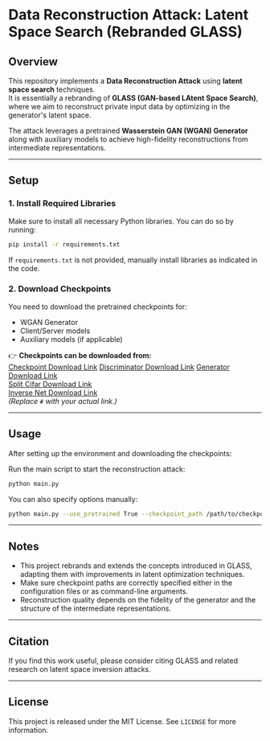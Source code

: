 # Data Reconstruction Attack: Latent Space Search (Rebranded GLASS)

## Overview
This repository implements a **Data Reconstruction Attack** using **latent space search** techniques.  
It is essentially a rebranding of **GLASS (GAN-based LAtent Space Search)**, where we aim to reconstruct private input data by optimizing in the generator's latent space.

The attack leverages a pretrained **Wasserstein GAN (WGAN) Generator** along with auxiliary models to achieve high-fidelity reconstructions from intermediate representations.

---

## Setup

### 1. Install Required Libraries
Make sure to install all necessary Python libraries. You can do so by running:

```bash
pip install -r requirements.txt
```

If `requirements.txt` is not provided, manually install libraries as indicated in the code.

### 2. Download Checkpoints
You need to download the pretrained checkpoints for:
- WGAN Generator
- Client/Server models
- Auxiliary models (if applicable)

👉 **Checkpoints can be downloaded from:**  
[Checkpoint Download Link](https://www.dropbox.com/scl/fi/bh79yfc3iv7fpe7gf8jz8/checkpoint.pth?rlkey=24lqtssalhkrpa5gt2e0q3llv&st=tlr9hldh&dl=1)
[Discriminator Download Link](https://www.dropbox.com/scl/fi/5dh17y3szkxrz8gpz0vgr/discriminator_final.pth?rlkey=vuj3ew048pd20i82oxcicqypc&st=7l43jy9h&dl=1)
[Generator Download Link](https://www.dropbox.com/scl/fi/nhp7nmsgk3xjkucmqv0l8/generator_final.pth?rlkey=c3wkqgocz8j4if27eq95jz92j&st=22ths9oj&dl=1)  
[Split Cifar Download Link](https://www.dropbox.com/scl/fi/45rtoid6uh723kc9f0u17/split_cifar_model.pth?rlkey=2zj03rb1y6vnu3bn3ujxmtjh6&st=bdlgx4fw&dl=1)  
[Inverse Net Download Link](https://www.dropbox.com/scl/fi/auwcypy7wi3fz1kk7w3qv/inverse_net.pth?rlkey=g2xsmjhj3h5s5nwc78dfia7i2&st=qfgup399&dl=1)  
*(Replace `#` with your actual link.)*

---

## Usage

After setting up the environment and downloading the checkpoints:

Run the main script to start the reconstruction attack:
```bash
python main.py
```

You can also specify options manually:
```bash
python main.py --use_pretrained True --checkpoint_path /path/to/checkpoints
```

---

## Notes
- This project rebrands and extends the concepts introduced in GLASS, adapting them with improvements in latent optimization techniques.
- Make sure checkpoint paths are correctly specified either in the configuration files or as command-line arguments.
- Reconstruction quality depends on the fidelity of the generator and the structure of the intermediate representations.

---

## Citation
If you find this work useful, please consider citing GLASS and related research on latent space inversion attacks.

---

## License
This project is released under the MIT License. See `LICENSE` for more information.

